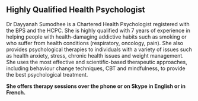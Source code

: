 ## Highly Qualified Health Psychologist

Dr Dayyanah Sumodhee is a Chartered Health Psychologist registered with the BPS and the HCPC. She is highly qualified with 7 years of experience in helping people with health-damaging addictive habits such as smoking or who suffer from health conditions (respiratory, oncology, pain). She also provides psychological therapies to individuals with a variety of issues such as health anxiety, stress, chronic health issues and weight management. She uses the most effective and scientific-based therapeutic approaches, including behaviour change techniques, CBT and mindfulness, to provide the best psychological treatment.


**She offers therapy sessions over the phone or on Skype in English or in French.**



